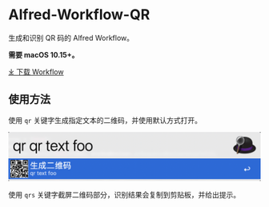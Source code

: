 # Alfred-Workflow-QR

生成和识别 QR 码的 Alfred Workflow。

**需要 macOS 10.15+。**

[⤓ 下载 Workflow](https://github.com/CYJB/Alfred-Workflow-QR/releases/latest/download/qr.alfredworkflow)

## 使用方法

使用 `qr` 关键字生成指定文本的二维码，并使用默认方式打开。

![Alfred workflow qr](images/qr.png)

使用 `qrs` 关键字截屏二维码部分，识别结果会复制到剪贴板，并给出提示。
